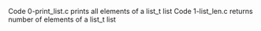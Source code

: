 Code 0-print_list.c prints all elements of a list_t list
Code 1-list_len.c returns number of elements of a list_t list
